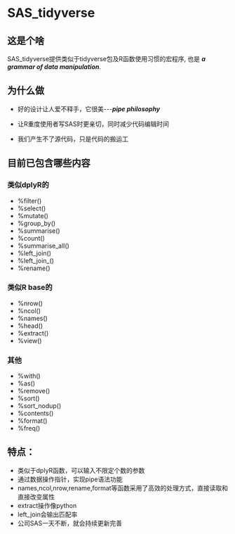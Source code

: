 # SAS_tidyverse

## 这是个啥
SAS_tidyverse提供类似于tidyverse包及R函数使用习惯的宏程序, 也是 ***a grammar of data manipulation***.

## 为什么做
   * 好的设计让人爱不释手，它很美---***pipe philosophy***
 
   * 让R重度使用者写SAS时更亲切，同时减少代码编辑时间
   
   * 我们产生不了源代码，只是代码的搬运工

## 目前已包含哪些内容
### 类似dplyR的
 * %filter()
 * %select()
 * %mutate()
 * %group_by()
 * %summarise()
 * %count()
 * %summarise_all()
 * %left_join()
 * %left_join_()
 * %rename()
 
### 类似R base的
 * %nrow()
 * %ncol()
 * %names()
 * %head()
 * %extract()
 * %view()
### 其他
 * %with()
 * %as()
 * %remove()
 * %sort()
 * %sort_nodup()
 * %contents()
 * %format()
 * %freq()

## 特点：
* 类似于dplyR函数，可以输入不限定个数的参数
* 通过数据操作指针，实现pipe语法功能
* names,ncol,nrow,rename,format等函数采用了高效的处理方式，直接读取和直接改变属性
* extract操作像python 
* left_join会输出匹配率
* 公司SAS一天不断，就会持续更新完善

